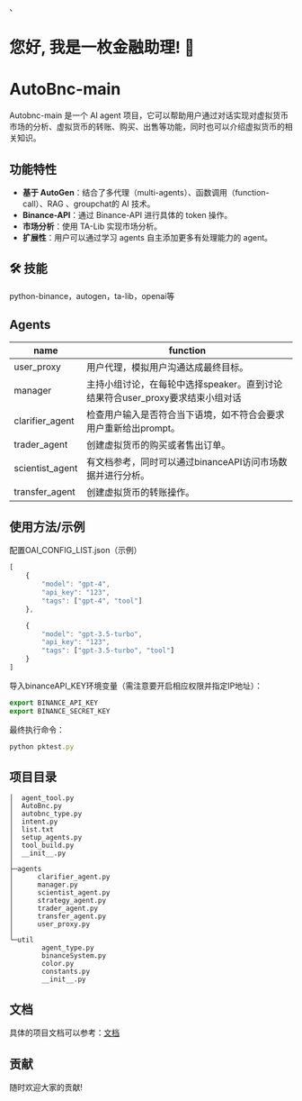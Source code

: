 、
# 您好, 我是一枚金融助理! 👋
# AutoBnc-main

Autobnc-main 是一个 AI agent 项目，它可以帮助用户通过对话实现对虚拟货币市场的分析、虚拟货币的转账、购买、出售等功能，同时也可以介绍虚拟货币的相关知识。



## 功能特性
- **基于 AutoGen**：结合了多代理（multi-agents）、函数调用（function-call）、RAG 、groupchat的 AI 技术。
- **Binance-API**：通过 Binance-API 进行具体的 token 操作。
- **市场分析**：使用 TA-Lib 实现市场分析。
- **扩展性**：用户可以通过学习 agents 自主添加更多有处理能力的 agent。


## 🛠 技能
python-binance，autogen，ta-lib，openai等




## Agents

|      name     | function |
| ------------- | ------------- |
| user_proxy |用户代理，模拟用户沟通达成最终目标。|
| manager | 主持小组讨论，在每轮中选择speaker。直到讨论结果符合user_proxy要求结束小组对话|
| clarifier_agent | 检查用户输入是否符合当下语境，如不符合会要求用户重新给出prompt。|
| trader_agent | 创建虚拟货币的购买或者售出订单。|
| scientist_agent |有文档参考，同时可以通过binanceAPI访问市场数据并进行分析。 |
| transfer_agent | 创建虚拟货币的转账操作。|

## 使用方法/示例
配置OAI_CONFIG_LIST.json（示例）
```javascript
[
    {
        "model": "gpt-4",
        "api_key": "123",
        "tags": ["gpt-4", "tool"]
    },

    {
        "model": "gpt-3.5-turbo",
        "api_key": "123",
        "tags": ["gpt-3.5-turbo", "tool"]
    }
]
```
导入binanceAPI_KEY环境变量（需注意要开启相应权限并指定IP地址）：
```javascript
export BINANCE_API_KEY
export BINANCE_SECRET_KEY
```
最终执行命令：
```javascript
python pktest.py 
```

## 项目目录
```
│  agent_tool.py
│  AutoBnc.py
│  autobnc_type.py
│  intent.py
│  list.txt
│  setup_agents.py
│  tool_build.py
│  __init__.py
│  
├─agents
│      clarifier_agent.py
│      manager.py
│      scientist_agent.py
│      strategy_agent.py
│      trader_agent.py
│      transfer_agent.py
│      user_proxy.py
│      
└─util
        agent_type.py
        binanceSystem.py
        color.py
        constants.py
        __init__.py
```
## 文档
具体的项目文档可以参考：[文档](https://123)

## 贡献
随时欢迎大家的贡献!
